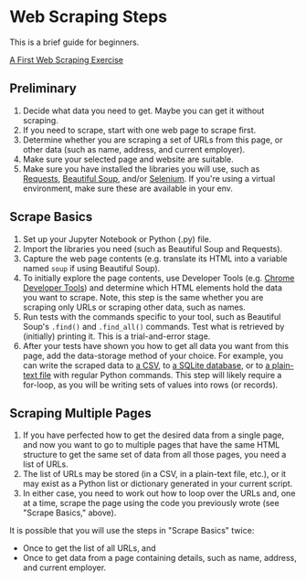 # Web Scraping Steps

This is a brief guide for beginners.

[A First Web Scraping Exercise](https://nbviewer.jupyter.org/github/macloo/beginner-notebooks/blob/master/completed/scraping_first_time.ipynb)

## Preliminary

1. Decide what data you need to get. Maybe you can get it without scraping.
2. If you need to scrape, start with one web page to scrape first.
3. Determine whether you are scraping a set of URLs from this page, or other data (such as name, address, and current employer).
4. Make sure your selected page and website are suitable.
5. Make sure you have installed the libraries you will use, such as [Requests](https://requests.kennethreitz.org/en/master/), [Beautiful Soup](https://www.crummy.com/software/BeautifulSoup/bs4/doc/), and/or [Selenium](https://www.seleniumhq.org/). If you're using a virtual environment, make sure these are available in your env.

## Scrape Basics

1. Set up your Jupyter Notebook or Python (.py) file.
2. Import the libraries you need (such as Beautiful Soup and Requests).
3. Capture the web page contents (e.g. translate its HTML into a variable named `soup` if using Beautiful Soup).
4. To initially explore the page contents, use Developer Tools (e.g. [Chrome Developer Tools](https://developers.google.com/web/tools/chrome-devtools)) and determine which HTML elements hold the data you want to scrape. Note, this step is the same whether you are scraping only URLs or scraping other data, such as names.
5. Run tests with the commands specific to your tool, such as Beautiful Soup's `.find()` and `.find_all()` commands. Test what is retrieved by (initially) printing it. This is a trial-and-error stage.
6. After your tests have shown you how to get all data you want from this page, add the data-storage method of your choice. For example, you can write the scraped data to [a CSV](https://docs.python.org/3/library/csv.html), to [a SQLite database](https://docs.python.org/3/library/sqlite3.html), or to [a plain-text file](https://docs.python.org/3/tutorial/inputoutput.html#reading-and-writing-files) with regular Python commands. This step will likely require a for-loop, as you will be writing sets of values into rows (or records).

## Scraping Multiple Pages

1. If you have perfected how to get the desired data from a single page, and now you want to go to multiple pages that have the same HTML structure to get the same set of data from all those pages, you need a list of URLs.
2. The list of URLs may be stored (in a CSV, in a plain-text file, etc.), or it may exist as a Python list or dictionary generated in your current script.
3. In either case, you need to work out how to loop over the URLs and, one at a time, scrape the page using the code you previously wrote (see "Scrape Basics," above).

It is possible that you will use the steps in "Scrape Basics" twice:

* Once to get the list of all URLs, and
* Once to get data from a page containing details, such as name, address, and current employer.
